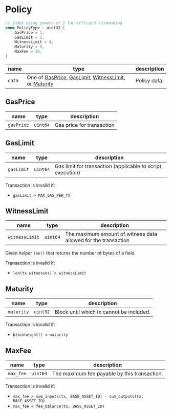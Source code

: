 # Policy

```c++
// index using powers of 2 for efficient bitmasking
enum PolicyType : uint32 {
    GasPrice = 1,
    GasLimit = 2,
    WitnessLimit = 4,
    Maturity = 8,
    MaxFee = 16,
}
```

| name   | type                                                                                                         | description     |
|--------|--------------------------------------------------------------------------------------------------------------|-----------------|
| `data` | One of [GasPrice](#gasprice), [GasLimit](#gaslimit), [WitnessLimit](#witnesslimit), or [Maturity](#maturity) | Policy data.    |

## GasPrice

| name       | type     | description               |
|------------|----------|---------------------------|
| `gasPrice` | `uint64` | Gas price for transaction |

## GasLimit

| name       | type     | description                                                |
|------------|----------|------------------------------------------------------------|
| `gasLimit` | `uint64` | Gas limit for transaction (applicable to script execution) |

Transaction is invalid if:

- `gasLimit > MAX_GAS_PER_TX`

## WitnessLimit

| name           | type     | description                                                    |
|----------------|----------|----------------------------------------------------------------|
| `witnessLimit` | `uint64` | The maximum amount of witness data allowed for the transaction |

Given helper `len()` that returns the number of bytes of a field.

Transaction is invalid if:

- `len(tx.witnesses) > witnessLimit`

## Maturity

| name       | type     | description                              |
|------------|----------|------------------------------------------|
| `maturity` | `uint32` | Block until which tx cannot be included. |

Transaction is invalid if:

- `blockheight() < maturity`

## MaxFee

| name      | type     | description                                  |
|-----------|----------|----------------------------------------------|
| `max_fee` | `uint64` | The maximum fee payable by this transaction. |

Transaction is invalid if:

- `max_fee > sum_inputs(tx, BASE_ASSET_ID) - sum_outputs(tx, BASE_ASSET_ID)`
- `max_fee < fee_balance(tx, BASE_ASSET_ID)`

